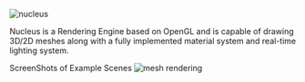    ![nucleus](https://user-images.githubusercontent.com/56722344/187027525-6ea6923f-619f-4ac2-814f-4f9d375ab5f3.png)

Nucleus is a Rendering Engine based on OpenGL and is capable of drawing 3D/2D meshes along with a fully implemented material system and real-time lighting system.

ScreenShots of Example Scenes 
![mesh rendering](https://user-images.githubusercontent.com/56722344/177051445-296c47af-a1fa-4ab9-968e-e78e7cf07502.PNG)
